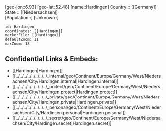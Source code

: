 ﻿---
location: [52.48,6.93] 
mapzoom: [7,12] 
mapmarker: city 
type: City
tags:
- geo/City


SpocWebEntityId: 30770
isDeleted: false
confidential: public

---
[geo-lon::6.93] 
[geo-lat::52.48] 
[name::Hardingen] 
Country :: [[Germany]]  
State :: [[Niedersachsen]]  
[Population::] 
[Unknown::] 


```leaflet
id: Hardingen
coordinates: [[Hardingen]] 
markerFile: [[Hardingen]] 
defaultZoom: 11 
maxZoom: 18
```


## Confidential Links & Embeds: 
- [[Hardingen|Hardingen]]  
- [[../../../../../../../../_internal/geo/Continent/Europe/Germany/West/Niedersachsen/City/Hardingen.internal|Hardingen.internal]] 
- [[../../../../../../../../_protect/geo/Continent/Europe/Germany/West/Niedersachsen/City/Hardingen.protect|Hardingen.protect]] 
- [[../../../../../../../../_private/geo/Continent/Europe/Germany/West/Niedersachsen/City/Hardingen.private|Hardingen.private]] 
- [[../../../../../../../../_personal/geo/Continent/Europe/Germany/West/Niedersachsen/City/Hardingen.personal|Hardingen.personal]] 
- [[../../../../../../../../_secret/geo/Continent/Europe/Germany/West/Niedersachsen/City/Hardingen.secret|Hardingen.secret]] 
